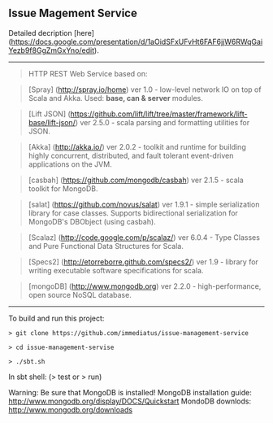 Issue Magement Service
-------------------------
Detailed decription [here] (https://docs.google.com/presentation/d/1aOidSFxUFvHt6FAF6jjW6RWqGaiYezb9f8GgZmGxYno/edit).
______________________

> HTTP REST Web Service based on:

> [Spray] (http://spray.io/home) ver 1.0 - low-level network IO on top of Scala and Akka. Used: <b>base, can & server</b> modules.

> [Lift JSON] (https://github.com/lift/lift/tree/master/framework/lift-base/lift-json/) ver 2.5.0 - scala parsing and formatting utilities for JSON.

> [Akka] (http://akka.io/) ver 2.0.2 - toolkit and runtime for building highly concurrent, distributed, and fault tolerant event-driven applications on the JVM.

> [casbah] (https://github.com/mongodb/casbah) ver 2.1.5 - scala toolkit for MongoDB.

> [salat] (https://github.com/novus/salat) ver 1.9.1 - simple serialization library for case classes. Supports bidirectional serialization for MongoDB's DBObject (using casbah).

> [Scalaz] (http://code.google.com/p/scalaz/) ver 6.0.4 - Type Classes and Pure Functional Data Structures for Scala.

> [Specs2] (http://etorreborre.github.com/specs2/) ver 1.9 - library for writing executable software specifications for scala.

> [mongoDB] (http://www.mongodb.org) ver 2.2.0 - high-performance, open source NoSQL database. 
________________________

To build and run this project:

    > git clone https://github.com/immediatus/issue-management-service
    
    > cd issue-management-servise
    
    > ./sbt.sh

In sbt shell: (> test or > run)

Warning:
  Be sure that MongoDB is installed!
  MongoDB installation guide: http://www.mongodb.org/display/DOCS/Quickstart
  MondoDB downlods: http://www.mongodb.org/downloads